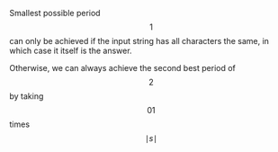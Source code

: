 Smallest possible period $$1$$ can only be achieved if the input string has all characters the same, in which case it itself is the answer.

Otherwise, we can always achieve the second best period of $$2$$ by taking $$01$$ times $$\mid s \mid$$
